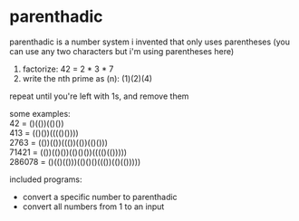 # parenthadic
parenthadic is a number system i invented that only uses parentheses (you can use any two characters but i'm using parentheses here)
1. factorize: 42 = 2 * 3 * 7
2. write the nth prime as (n): (1)(2)(4)

repeat until you're left with 1s, and remove them

some examples:<br>
42 = ()(())(()())<br>
413 = (()())(((()())))<br>
2763 = (())(())((())(())(()()))<br>
71421 = (())(()())(()()())(((()(()))))<br>
286078 = ()(()(()))(()()()((())(()(()))))

included programs:
- convert a specific number to parenthadic
- convert all numbers from 1 to an input
